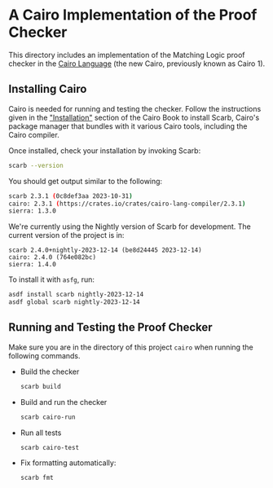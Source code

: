 # A Cairo Implementation of the Proof Checker

This directory includes an implementation of the Matching Logic proof checker in the
[Cairo Language](https://www.cairo-lang.org/) (the new Cairo, previously known as
Cairo 1).

## Installing Cairo

Cairo is needed for running and testing the checker. Follow the instructions given in the
["Installation"](https://book.cairo-lang.org/ch01-01-installation.html) section of
the Cairo Book to install Scarb, Cairo's package manager that bundles with it various
Cairo tools, including the Cairo compiler.

Once installed, check your installation by invoking Scarb:
```bash
scarb --version
```

You should get output similar to the following:
```bash
scarb 2.3.1 (0c8def3aa 2023-10-31)
cairo: 2.3.1 (https://crates.io/crates/cairo-lang-compiler/2.3.1)
sierra: 1.3.0
```

We're currently using the Nightly version of Scarb for development.
The current version of the project is in:
```
scarb 2.4.0+nightly-2023-12-14 (be8d24445 2023-12-14)
cairo: 2.4.0 (764e082bc)
sierra: 1.4.0
```

To install it with `asfg`, run:
```bash
asdf install scarb nightly-2023-12-14
asdf global scarb nightly-2023-12-14
```

## Running and Testing the Proof Checker

Make sure you are in the directory of this project `cairo` when running the following commands.

* Build the checker
    ```bash
    scarb build
    ```

* Build and run the checker
    ```bash
    scarb cairo-run
    ```

* Run all tests
    ```bash
    scarb cairo-test
    ```

* Fix formatting automatically:
    ```bash
    scarb fmt
    ```

